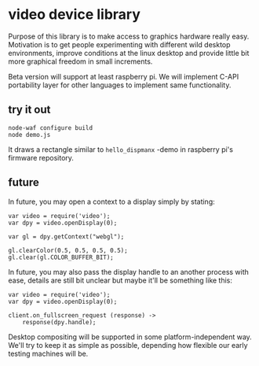# video device library

Purpose of this library is to make access to graphics hardware really easy. Motivation is to get people experimenting with different wild desktop environments, improve conditions at the linux desktop and provide little bit more graphical freedom in small increments.

Beta version will support at least raspberry pi. We will implement C-API portability layer for other languages to implement same functionality.

## try it out

    node-waf configure build
    node demo.js

It draws a rectangle similar to `hello_dispmanx` -demo in raspberry pi's firmware repository.

## future

In future, you may open a context to a display simply by stating:

    var video = require('video');
    var dpy = video.openDisplay(0);

    var gl = dpy.getContext("webgl");

    gl.clearColor(0.5, 0.5, 0.5, 0.5);
    gl.clear(gl.COLOR_BUFFER_BIT);

In future, you may also pass the display handle to an another process with ease, details are still bit unclear but maybe it'll be something like this:

    var video = require('video');
    var dpy = video.openDisplay(0);
    
    client.on_fullscreen_request (response) ->
        response(dpy.handle);

Desktop compositing will be supported in some platform-independent way. We'll try to keep it as simple as possible, depending
how flexible our early testing machines will be.
